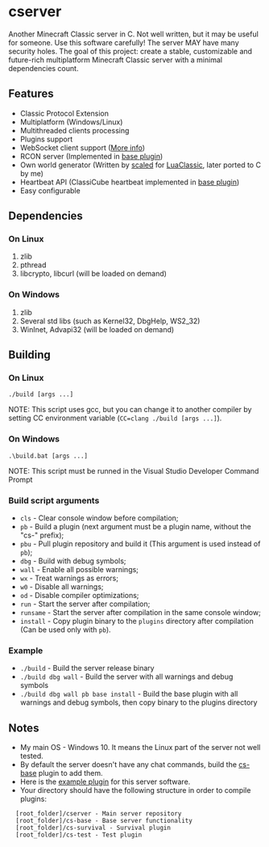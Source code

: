 # cserver
Another Minecraft Classic server in C. Not well written, but it may be useful for someone. Use this software carefully! The server MAY have many security holes.
The goal of this project: create a stable, customizable and future-rich multiplatform Minecraft Classic server with a minimal dependencies count.


## Features
* Classic Protocol Extension
* Multiplatform (Windows/Linux)
* Multithreaded clients processing
* Plugins support
* WebSocket client support ([More info](https://www.classicube.net/api/docs/server))
* RCON server (Implemented in [base plugin](https://github.com/igor725/cs-base))
* Own world generator (Written by [scaled](https://github.com/scaledteam) for [LuaClassic](https://github.com/igor725/LuaClassic), later ported to C by me)
* Heartbeat API (ClassiCube heartbeat implemented in [base plugin](https://github.com/igor725/cs-base))
* Easy configurable

## Dependencies

### On Linux
1. zlib
2. pthread
3. libcrypto, libcurl (will be loaded on demand)

### On Windows
1. zlib
2. Several std libs (such as Kernel32, DbgHelp, WS2_32)
3. WinInet, Advapi32 (will be loaded on demand)

## Building

### On Linux
``./build [args ...]``

NOTE: This script uses gcc, but you can change it to another compiler by setting CC environment variable (``CC=clang ./build [args ...]``).

### On Windows
``.\build.bat [args ...]``

NOTE: This script must be runned in the Visual Studio Developer Command Prompt

### Build script arguments
* ``cls`` - Clear console window before compilation;
* ``pb`` - Build a plugin (next argument must be a plugin name, without the "cs-" prefix);
* ``pbu`` - Pull plugin repository and build it (This argument is used instead of ``pb``);
* ``dbg`` - Build with debug symbols;
* ``wall`` - Enable all possible warnings;
* ``wx`` - Treat warnings as errors;
* ``w0`` - Disable all warnings;
* ``od`` - Disable compiler optimizations;
* ``run`` - Start the server after compilation;
* ``runsame`` - Start the server after compilation in the same console window;
* ``install`` - Copy plugin binary to the ``plugins`` directory after compilation (Can be used only with ``pb``).


### Example
* ``./build`` - Build the server release binary
* ``./build dbg wall`` - Build the server with all warnings and debug symbols
* ``./build dbg wall pb base install`` - Build the base plugin with all warnings and debug symbols, then copy binary to the plugins directory

## Notes
* My main OS - Windows 10. It means the Linux part of the server not well tested.
* By default the server doesn't have any chat commands, build the [cs-base](https://github.com/igor725/cs-base) plugin to add them.
* Here is the [example plugin](https://github.com/igor725/cs-test) for this server software.
* Your directory should have the following structure in order to compile plugins:
```
  [root_folder]/cserver - Main server repository
  [root_folder]/cs-base - Base server functionality
  [root_folder]/cs-survival - Survival plugin
  [root_folder]/cs-test - Test plugin
```
